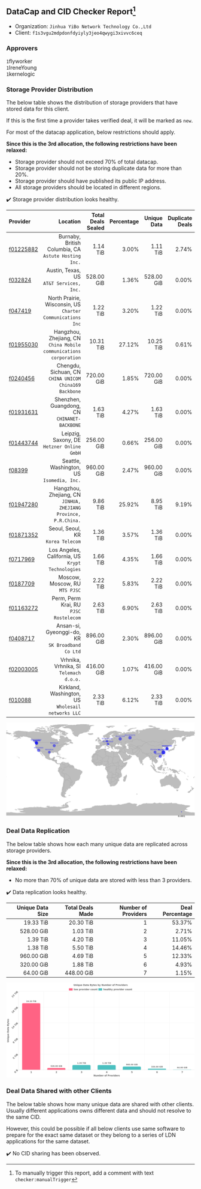 ## DataCap and CID Checker Report[^1]
 - Organization: `Jinhua YiBo Network Technology Co.,Ltd`
 - Client: `f1s3vgu2mdpdonfdyiyly3jeo4qwygi3xivvc6ceq`
### Approvers
`1`flyworker<br/>`1`IreneYoung<br/>`1`kernelogic

### Storage Provider Distribution
The below table shows the distribution of storage providers that have stored data for this client.

If this is the first time a provider takes verified deal, it will be marked as `new`.

For most of the datacap application, below restrictions should apply.

**Since this is the 3rd allocation, the following restrictions have been relaxed:**
 - Storage provider should not exceed 70% of total datacap.
 - Storage provider should not be storing duplicate data for more than 20%.
 - Storage provider should have published its public IP address.
 - All storage providers should be located in different regions.

✔️ Storage provider distribution looks healthy.

| Provider                                              |                                                             Location | Total Deals Sealed | Percentage | Unique Data | Duplicate Deals |
| :---------------------------------------------------- | -------------------------------------------------------------------: | -----------------: | ---------: | ----------: | --------------: |
| [f01225882](https://filfox.info/en/address/f01225882) |              Burnaby, British Columbia, CA<br/>`Astute Hosting Inc.` |           1.14 TiB |      3.00% |    1.11 TiB |           2.74% |
| [f032824](https://filfox.info/en/address/f032824)     |                          Austin, Texas, US<br/>`AT&T Services, Inc.` |         528.00 GiB |      1.36% |  528.00 GiB |           0.00% |
| [f047419](https://filfox.info/en/address/f047419)     |        North Prairie, Wisconsin, US<br/>`Charter Communications Inc` |           1.22 TiB |      3.20% |    1.22 TiB |           0.00% |
| [f01955030](https://filfox.info/en/address/f01955030) | Hangzhou, Zhejiang, CN<br/>`China Mobile communications corporation` |          10.31 TiB |     27.12% |   10.25 TiB |           0.61% |
| [f0240456](https://filfox.info/en/address/f0240456)   |            Chengdu, Sichuan, CN<br/>`CHINA UNICOM China169 Backbone` |         720.00 GiB |      1.85% |  720.00 GiB |           0.00% |
| [f01931631](https://filfox.info/en/address/f01931631) |                      Shenzhen, Guangdong, CN<br/>`CHINANET-BACKBONE` |           1.63 TiB |      4.27% |    1.63 TiB |           0.00% |
| [f01443744](https://filfox.info/en/address/f01443744) |                        Leipzig, Saxony, DE<br/>`Hetzner Online GmbH` |         256.00 GiB |      0.66% |  256.00 GiB |           0.00% |
| [f08399](https://filfox.info/en/address/f08399)       |                         Seattle, Washington, US<br/>`Isomedia, Inc.` |         960.00 GiB |      2.47% |  960.00 GiB |           0.00% |
| [f01947280](https://filfox.info/en/address/f01947280) |   Hangzhou, Zhejiang, CN<br/>`JINHUA, ZHEJIANG Province, P.R.China.` |           9.86 TiB |     25.92% |    8.95 TiB |           9.19% |
| [f01871352](https://filfox.info/en/address/f01871352) |                                 Seoul, Seoul, KR<br/>`Korea Telecom` |           1.36 TiB |      3.57% |    1.36 TiB |           0.00% |
| [f0717969](https://filfox.info/en/address/f0717969)   |                 Los Angeles, California, US<br/>`Krypt Technologies` |           1.66 TiB |      4.35% |    1.66 TiB |           0.00% |
| [f0187709](https://filfox.info/en/address/f0187709)   |                                    Moscow, Moscow, RU<br/>`MTS PJSC` |           2.22 TiB |      5.83% |    2.22 TiB |           0.00% |
| [f01163272](https://filfox.info/en/address/f01163272) |                            Perm, Perm Krai, RU<br/>`PJSC Rostelecom` |           2.63 TiB |      6.90% |    2.63 TiB |           0.00% |
| [f0408717](https://filfox.info/en/address/f0408717)   |                  Ansan-si, Gyeonggi-do, KR<br/>`SK Broadband Co Ltd` |         896.00 GiB |      2.30% |  896.00 GiB |           0.00% |
| [f02003005](https://filfox.info/en/address/f02003005) |                           Vrhnika, Vrhnika, SI<br/>`Telemach d.o.o.` |         416.00 GiB |      1.07% |  416.00 GiB |           0.00% |
| [f010088](https://filfox.info/en/address/f010088)     |                Kirkland, Washington, US<br/>`Wholesail networks LLC` |           2.33 TiB |      6.12% |    2.33 TiB |           0.00% |

![Provider Distribution](https://raw.githubusercontent.com/data-preservation-programs/filplus-checker-assets/main/filecoin-project/filecoin-plus-large-datasets/issues/1133/1675841351698.png)
### Deal Data Replication
The below table shows how each many unique data are replicated across storage providers.

**Since this is the 3rd allocation, the following restrictions have been relaxed:**
- No more than 70% of unique data are stored with less than 3 providers.

✔️ Data replication looks healthy.

| Unique Data Size | Total Deals Made | Number of Providers | Deal Percentage |
| ---------------: | ---------------: | ------------------: | --------------: |
|        19.33 TiB |        20.30 TiB |                   1 |          53.37% |
|       528.00 GiB |         1.03 TiB |                   2 |           2.71% |
|         1.39 TiB |         4.20 TiB |                   3 |          11.05% |
|         1.38 TiB |         5.50 TiB |                   4 |          14.46% |
|       960.00 GiB |         4.69 TiB |                   5 |          12.33% |
|       320.00 GiB |         1.88 TiB |                   6 |           4.93% |
|        64.00 GiB |       448.00 GiB |                   7 |           1.15% |

![Replication Distribution](https://raw.githubusercontent.com/data-preservation-programs/filplus-checker-assets/main/filecoin-project/filecoin-plus-large-datasets/issues/1133/1675841352453.png)
### Deal Data Shared with other Clients
The below table shows how many unique data are shared with other clients.
Usually different applications owns different data and should not resolve to the same CID.

However, this could be possible if all below clients use same software to prepare for the exact same dataset or they belong to a series of LDN applications for the same dataset.

✔️ No CID sharing has been observed.

[^1]: To manually trigger this report, add a comment with text `checker:manualTrigger`
